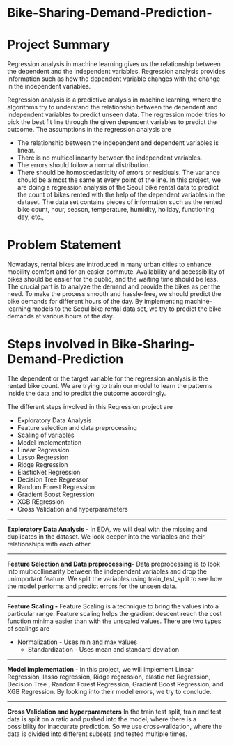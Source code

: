 # Bike-Sharing-Demand-Prediction-
# Project Summary
Regression analysis in machine learning gives us the relationship between the dependent and the independent variables. Regression analysis provides information such as how the dependent variable changes with the change in the independent variables.

Regression analysis is a predictive analysis in machine learning, where the algorithms try to understand the relationship between the dependent and independent variables to predict unseen data. The regression model tries to pick the best fit line through the given dependent variables to predict the outcome. The assumptions in the regression analysis are

* The relationship between the independent and dependent variables is linear.
* There is no multicollinearity between the independent variables.
* The errors should follow a normal distribution.
* There should be homoscedasticity of errors or residuals. The variance should be almost the same at every point of the line.
In this project, we are doing a regression analysis of the Seoul bike rental data to predict the count of bikes rented with the help of the dependent variables in the dataset. The data set contains pieces of information such as the rented bike count, hour, season, temperature, humidity, holiday, functioning day, etc.,

# Problem Statement
Nowadays, rental bikes are introduced in many urban cities to enhance mobility comfort and for an easier commute. Availability and accessibility of bikes should be easier for the public, and the waiting time should be less. The crucial part is to analyze the demand and provide the bikes as per the need. To make the process smooth and hassle-free, we should predict the bike demands for different hours of the day. By implementing machine-learning models to the Seoul bike rental data set, we try to predict the bike demands at various hours of the day.

# Steps involved in Bike-Sharing-Demand-Prediction
The dependent or the target variable for the regression analysis is the rented bike count. We are trying to train our model to learn the patterns inside the data and to predict the outcome accordingly.

The different steps involved in this Regression project are 
* Exploratory Data Analysis
* Feature selection and data preprocessing
* Scaling of variables
* Model implementation
* Linear Regression
* Lasso Regression
* Ridge Regression
* ElasticNet Regression
* Decision Tree Regressor
* Random Forest Regression
* Gradient Boost Regression
* XGB REgression
* Cross Validation and hyperparameters

---



**Exploratory Data Analysis -**
 	In EDA, we will deal with the missing and duplicates in the dataset. We look deeper into the variables and their relationships with each other.

   ---

**Feature Selection and Data preprocessing-**
	Data preprocessing is to look into multicollinearity between the independent variables and drop the unimportant feature. We split the variables using train_test_split to see how the model performs and predict errors for the unseen data. 

---
**Feature Scaling -**
	Feature Scaling is a technique to bring the values into a particular range. Feature scaling helps the gradient descent reach the cost function minima easier than with the unscaled values. There are two types of scalings are
* Normalization - Uses min and max values
   * Standardization - Uses mean and standard deviation
---
**Model implementation -** In this project, we will implement Linear Regression, lasso regression, Ridge regression, elastic net Regression, Decision Tree , Random Forest Regression, Gradient Boost Regression, and XGB Regression. By looking into their model errors, we try to conclude.
	
---
**Cross Validation and hyperparameters**
	In the train test split, train and test data is split on a ratio and pushed into the model, where there is a possibility for inaccurate prediction. So we use cross-validation, where the data is divided into different subsets and tested multiple times.
